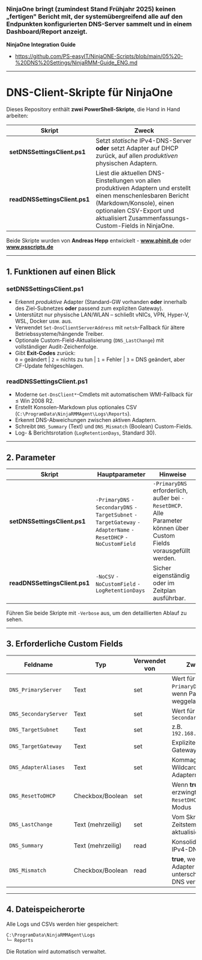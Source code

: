 ### NinjaOne bringt (zumindest Stand Frühjahr 2025) keinen „fertigen" Bericht mit, der systemübergreifend alle auf den Endpunkten konfigurierten DNS-Server sammelt und in einem Dashboard/Report anzeigt.

**NinjaOne Integration Guide**
* https://github.com/PS-easyIT/NinjaONE-Scripts/blob/main/05%20-%20DNS%20Settings/NinjaRMM-Guide_ENG.md

---

# DNS-Client-Skripte für NinjaOne

Dieses Repository enthält **zwei PowerShell-Skripte**, die Hand in Hand arbeiten:

| Skript | Zweck |
| ------ | ------- |
| **setDNSSettingsClient.ps1** | Setzt _statische_ IPv4-DNS-Server **oder** setzt Adapter auf DHCP zurück, auf allen *produktiven* physischen Adaptern. |
| **readDNSSettingsClient.ps1** | Liest die aktuellen DNS-Einstellungen von allen produktiven Adaptern und erstellt einen menschenlesbaren Bericht (Markdown/Konsole), einen optionalen CSV-Export und aktualisiert Zusammenfassungs-Custom-Fields in NinjaOne. |

Beide Skripte wurden von **Andreas Hepp** entwickelt - **www.phinit.de** oder **www.psscripts.de**

---

## 1. Funktionen auf einen Blick

### setDNSSettingsClient.ps1

* Erkennt *produktive* Adapter (Standard-GW vorhanden **oder** innerhalb des Ziel-Subnetzes **oder** passend zum expliziten Gateway).
* Unterstützt nur physische LAN/WLAN – schließt vNICs, VPN, Hyper-V, WSL, Docker usw. aus.
* Verwendet `Set-DnsClientServerAddress` mit `netsh`-Fallback für ältere Betriebssysteme/hängende Treiber.
* Optionale Custom-Field-Aktualisierung (`DNS_LastChange`) mit vollständiger Audit-Zeichenfolge.
* Gibt **Exit-Codes** zurück:  
  `0` = geändert | `2` = nichts zu tun | `1` = Fehler | `3` = DNS geändert, aber CF-Update fehlgeschlagen.

### readDNSSettingsClient.ps1

* Moderne `Get-DnsClient*`-Cmdlets mit automatischem WMI-Fallback für ≤ Win 2008 R2.
* Erstellt Konsolen-Markdown plus optionales CSV (`C:\ProgramData\NinjaRMMAgent\Logs\Reports`).
* Erkennt DNS-Abweichungen zwischen aktiven Adaptern.
* Schreibt `DNS_Summary` (Text) und `DNS_Mismatch` (Boolean) Custom-Fields.
* Log- & Berichtsrotation (`LogRetentionDays`, Standard 30).

---

## 2. Parameter

| Skript | Hauptparameter | Hinweise |
| ------ | -------------- | ----- |
| **setDNSSettingsClient.ps1** | `-PrimaryDNS` `-SecondaryDNS` `-TargetSubnet` `-TargetGateway` `-AdapterName` `-ResetDHCP` `-NoCustomField` | `-PrimaryDNS` erforderlich, außer bei `-ResetDHCP`. Alle Parameter können über Custom Fields vorausgefüllt werden. |
| **readDNSSettingsClient.ps1** | `-NoCSV` `-NoCustomField` `-LogRetentionDays` | Sicher eigenständig oder im Zeitplan ausführbar. |

Führen Sie beide Skripte mit `-Verbose` aus, um den detaillierten Ablauf zu sehen.

---

## 3. Erforderliche Custom Fields

| Feldname | Typ | Verwendet von | Zweck |
| ---------- | ---- | ------- | ------- |
| `DNS_PrimaryServer` | Text | set | Wert für `-PrimaryDNS`, wenn Parameter weggelassen |
| `DNS_SecondaryServer` | Text | set | Wert für `-SecondaryDNS` |
| `DNS_TargetSubnet` | Text | set | z.B. `192.168.10.0/24` |
| `DNS_TargetGateway` | Text | set | Explizite Gateway-IP |
| `DNS_AdapterAliases` | Text | set | Kommagetrennte Wildcard-Adapternamen |
| `DNS_ResetToDHCP` | Checkbox/Boolean | set | Wenn **true**, erzwingt `-ResetDHCP`-Modus |
| `DNS_LastChange` | Text (mehrzeilig) | set | Vom Skript mit Zeitstempel aktualisiert |
| `DNS_Summary` | Text (mehrzeilig) | read | Konsolidierte IPv4-DNS-Liste |
| `DNS_Mismatch` | Checkbox/Boolean | read | **true**, wenn Adapter unterschiedliche DNS verwenden |

---

## 4. Dateispeicherorte

Alle Logs und CSVs werden hier gespeichert:

```
C:\ProgramData\NinjaRMMAgent\Logs
└─ Reports
```

Die Rotation wird automatisch verwaltet.
